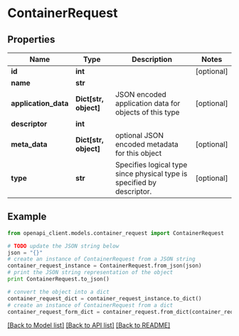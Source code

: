 # ContainerRequest


## Properties
Name | Type | Description | Notes
------------ | ------------- | ------------- | -------------
**id** | **int** |  | [optional] 
**name** | **str** |  | 
**application_data** | **Dict[str, object]** | JSON encoded application data for objects of this type | [optional] 
**descriptor** | **int** |  | 
**meta_data** | **Dict[str, object]** | optional JSON encoded metadata for this object | [optional] 
**type** | **str** | Specifies logical type since physical type is specified by descriptor. | [optional] 

## Example

```python
from openapi_client.models.container_request import ContainerRequest

# TODO update the JSON string below
json = "{}"
# create an instance of ContainerRequest from a JSON string
container_request_instance = ContainerRequest.from_json(json)
# print the JSON string representation of the object
print ContainerRequest.to_json()

# convert the object into a dict
container_request_dict = container_request_instance.to_dict()
# create an instance of ContainerRequest from a dict
container_request_form_dict = container_request.from_dict(container_request_dict)
```
[[Back to Model list]](../README.md#documentation-for-models) [[Back to API list]](../README.md#documentation-for-api-endpoints) [[Back to README]](../README.md)


